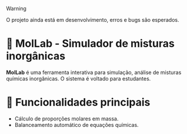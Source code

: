 > [!WARNING]
> O projeto ainda está em desenvolvimento, erros e bugs são esperados.

# 🧪 MolLab - Simulador de misturas inorgânicas
**MolLab** é uma ferramenta interativa para simulação, análise de misturas químicas inorgânicas. O sistema é voltado para estudantes.

# 🚀 Funcionalidades principais 
- Cálculo de proporções molares em massa.
- Balanceamento automático de equações químicas.
